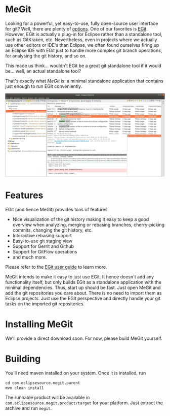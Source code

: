 # MeGit

Looking for a powerful, yet easy-to-use, fully open-source user interface for git? Well, there are plenty of [options](https://git-scm.com/downloads/guis/). One of our favorites is [EGit](https://www.eclipse.org/egit/). However, EGit is actually a plug-in for Eclipse rather than a standalone tool, such as GitKraken, etc. Nevertheless, even in projects where we actually use other editors or IDE's than Eclipse, we often found ourselves firing up an Eclipse IDE with EGit just to handle more complex git branch operations, for analysing the git history, and so on.

This made us think... wouldn't EGit be a great git standalone tool if it would be... well, an actual standalone tool?

That's exactly what *MeGit* is: a minimal standalone application that contains just enough to run EGit conveniently.

![Screenshot of MeGit](doc/megit-screenshot.png)

# Features

EGit (and hence MeGit) provides tons of features:
* Nice visualization of the git history making it easy to keep a good overview when analyzing, merging or rebasing branches, cherry-picking commits, changing the git history, etc.
* Interactive rebasing support
* Easy-to-use git staging view
* Support for Gerrit and Github
* Support for GitFlow operations
* and much more.

Please refer to the [EGit user guide](https://wiki.eclipse.org/EGit/User_Guide) to learn more.

MeGit intends to make it easy to just use EGit. It hence doesn't add any functionality itself, but only builds EGit as a standalone application with the minimal dependencies. Thus, start up should be fast. Just open MeGit and add the git repositories you care about. There is no need to import them as Eclipse projects. Just use the EGit perspective and directly handle your git tasks on the imported git repositories.


# Installing MeGit

We'll provide a direct download soon. For now, please build MeGit yourself.


# Building

You'll need maven installed on your system. Once it is installed, run

```
cd com.eclipsesource.megit.parent
mvn clean install
```

The runnable product will be available in `com.eclipsesource.megit.product/target` for your platform. Just extract the archive and run `megit`.
